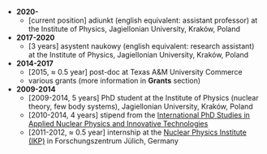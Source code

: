 * **2020-** 
  * [current position] adiunkt (english equivalent: assistant professor) at the Institute of Physics, Jagiellonian University, Kraków, Poland
* **2017-2020** 
  * [3 years] asystent naukowy (english equivalent: research assistant) at the Institute of Physics, Jagiellonian University, Kraków, Poland
* **2014-2017** 
  * [2015, $\approx$ 0.5 year] post-doc at Texas A&M University Commerce
  * various grants (more information in **Grants** section)
* **2009-2014** 
  * [2009-2014, 5 years] PhD student at the Institute of Physics (nuclear theory, few body systems), Jagiellonian University, Kraków, Poland
  * [2010-2014, 4 years] stipend from the [International PhD Studies in Applied Nuclear Physics and Innovative Technologies](https://fais.uj.edu.pl/applied-nuclear-physics-and-innovative-technologies) 
  * [2011-2012, $\approx$ 0.5 year] internship at the [Nuclear Physics Institute (IKP)](https://www.fz-juelich.de/ikp/EN/Home/home_node.html) in Forschungszentrum Jülich, Germany
